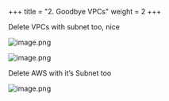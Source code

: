 +++
title = "2. Goodbye VPCs"
weight = 2
+++


Delete VPCs with subnet too, nice


![image.png](/images/008-viii-clean-it-up/34-521822-image.png)


![image.png](/images/008-viii-clean-it-up/34-976622-image.png)


Delete AWS with it’s Subnet too


![image.png](/images/008-viii-clean-it-up/34-844174-image.png)


